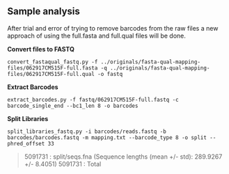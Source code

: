 ## Sample analysis
After trial and error of trying to remove barcodes from the raw files a new approach of using the full.fasta and full.qual files will be done.

**Convert files to FASTQ**
```fish
convert_fastaqual_fastq.py -f ../originals/fasta-qual-mapping-files/062917CM515F-full.fasta -q ../originals/fasta-qual-mapping-files/062917CM515F-full.qual -o fastq
```
**Extract Barcodes**
```fish
extract_barcodes.py -f fastq/062917CM515F-full.fastq -c barcode_single_end --bc1_len 8 -o barcodes
```
**Split Libraries**
```fish
split_libraries_fastq.py -i barcodes/reads.fastq -b barcodes/barcodes.fastq -m mapping.txt --barcode_type 8 -o split --phred_offset 33
```
>5091731  : split/seqs.fna (Sequence lengths (mean +/- std): 289.9267 +/- 8.4051)
>5091731  : Total
